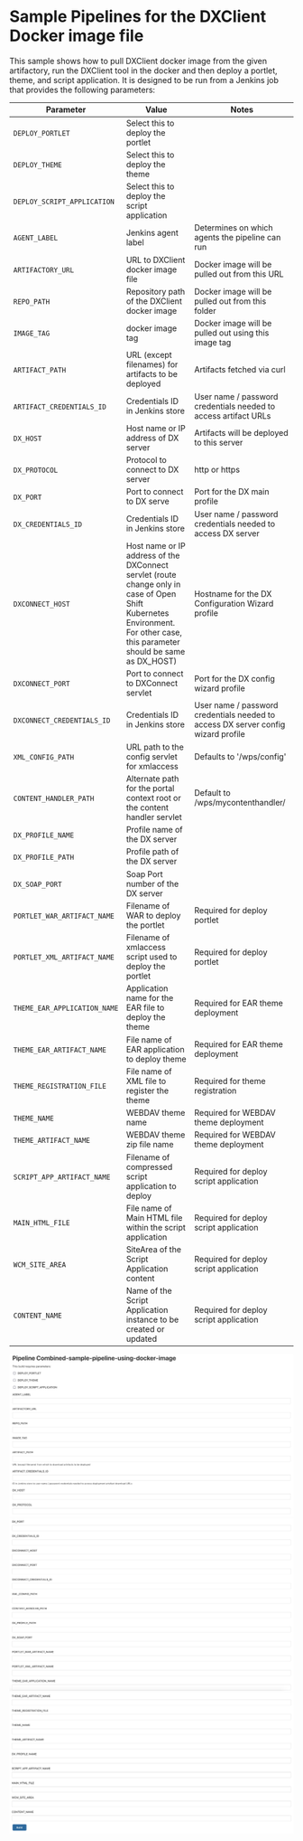 # Sample Pipelines for the DXClient Docker image file

This sample shows how to pull DXClient docker image from the given artifactory, run the DXClient tool in the docker and then deploy a portlet, theme, and script application. It is designed to be run from a Jenkins job that provides the following parameters:

|Parameter|Value|Notes|
|---------|-----|-----|
|`DEPLOY_PORTLET`|Select this to deploy the portlet| |
|`DEPLOY_THEME`|Select this to deploy the theme| |
|`DEPLOY_SCRIPT_APPLICATION`|Select this to deploy the script application| |
|`AGENT_LABEL`|Jenkins agent label|Determines on which agents the pipeline can run|
|`ARTIFACTORY_URL`|URL to DXClient docker image file|Docker image will be pulled out from this URL|
|`REPO_PATH`|Repository path of the DXClient docker image|Docker image will be pulled out from this folder|
|`IMAGE_TAG`|docker image tag|Docker image will be pulled out using this image tag|
|`ARTIFACT_PATH`|URL (except filenames) for artifacts to be deployed|Artifacts fetched via curl|
|`ARTIFACT_CREDENTIALS_ID`|Credentials ID in Jenkins store|User name / password credentials needed to access artifact URLs|
|`DX_HOST`|Host name or IP address of DX server|Artifacts will be deployed to this server|
|`DX_PROTOCOL`|Protocol to connect to DX server|http or https|
|`DX_PORT`|Port to connect to DX serve|Port for the DX main profile|
|`DX_CREDENTIALS_ID`|Credentials ID in Jenkins store|User name / password credentials needed to access DX server|
|`DXCONNECT_HOST`|Host name or IP address of the DXConnect servlet (route change only in case of Open Shift Kubernetes Environment. For other case, this parameter should be same as DX_HOST)|Hostname for the DX Configuration Wizard profile|
|`DXCONNECT_PORT`|Port to connect to DXConnect servlet|Port for the DX config wizard profile|
|`DXCONNECT_CREDENTIALS_ID`|Credentials ID in Jenkins store|User name / password credentials needed to access DX server config wizard profile|
|`XML_CONFIG_PATH`|URL path to the config servlet for xmlaccess|Defaults to '/wps/config'|
|`CONTENT_HANDLER_PATH`|Alternate path for the portal context root or the content handler servlet|Default to /wps/mycontenthandler/|
|`DX_PROFILE_NAME`|Profile name of the DX server| |
|`DX_PROFILE_PATH`|Profile path of the DX server| |
|`DX_SOAP_PORT`|Soap Port number of the DX server| |
|`PORTLET_WAR_ARTIFACT_NAME`|Filename of WAR to deploy the portlet|Required for deploy portlet|
|`PORTLET_XML_ARTIFACT_NAME`|Filename of xmlaccess script used to deploy the portlet|Required for deploy portlet|
|`THEME_EAR_APPLICATION_NAME`|Application name for the EAR file to deploy the theme|Required for EAR theme deployment|
|`THEME_EAR_ARTIFACT_NAME`|File name of EAR application to deploy theme|Required for EAR theme deployment|
|`THEME_REGISTRATION_FILE`|File name of XML file to register the theme|Required for theme registration|
|`THEME_NAME`|WEBDAV theme name|Required for WEBDAV theme deployment|
|`THEME_ARTIFACT_NAME`|WEBDAV theme zip file name|Required for WEBDAV theme deployment|
|`SCRIPT_APP_ARTIFACT_NAME`|Filename of compressed script application to deploy|Required for deploy script application|
|`MAIN_HTML_FILE`|File name of Main HTML file within the script application|Required for deploy script application|
|`WCM_SITE_AREA`|SiteArea of the Script Application content|Required for deploy script application|
|`CONTENT_NAME`|Name of the Script Application instance to be created or updated|Required for deploy script application|

![Sample pipeline for the DXClient Docker image file](../../../images/dxclient-sample-pipeline-using-docker-zip-file1.png)
![Sample pipeline for the DXClient Docker image file](../../../images/dxclient-sample-pipeline-using-docker-zip-file2.png)
![Sample pipeline for the DXClient Docker image file](../../../images/dxclient-sample-pipeline-using-docker-zip-file3.png)

<!-- ???Info "Related information" 

[How to translate WCM library content using export and import WCM with DXClient](../wcm/wcm_mls_export_import.md)

[Sample Pipelines for the DXClient Docker image file](../containerization/sample_pipelines_docker_dxclient.md)

[Sample Pipelines for the DXClient node package file](../containerization/sample_pipelines_node_dxclient.md)

[Sample Pipelines for use with HCL DXClient and Automation servers](../containerization/sample_pipelines_for_use_with_dx_client_and_automation_servers.md) -->

